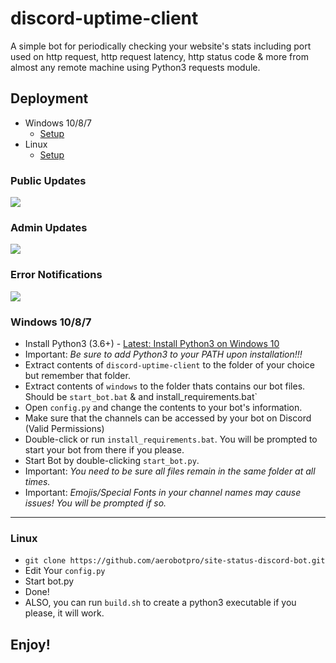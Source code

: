 # discord-uptime-client
A simple bot for periodically checking your website's stats including port used on http request, http request latency, http status code & more from almost any remote machine using Python3 requests module.

## Deployment
* Windows 10/8/7
  * [Setup](https://github.com/aerobotpro/site-status-discord-bot#windows-1087)
* Linux
  * [Setup](https://github.com/aerobotpro/site-status-discord-bot#linux)

### Public Updates
![](https://cdn.discordapp.com/attachments/662110077955604481/663853562643742760/public.png)

### Admin Updates
![](https://cdn.discordapp.com/attachments/662110077955604481/663853585045651477/admin_notification.png)

### Error Notifications
![](https://media.discordapp.net/attachments/662110077955604481/663853599989825556/admin.png?width=609&height=474)



### Windows 10/8/7

* Install Python3 (3.6+) - [Latest: Install Python3 on Windows 10](https://www.youtube.com/watch?v=V_ACbv4329E)
* Important: *Be sure to add Python3 to your PATH upon installation!!!*
* Extract contents of `discord-uptime-client` to the folder of your choice but remember that folder.
* Extract contents of `windows` to the folder thats contains our bot files. Should be `start_bot.bat` & and install_requirements.bat`
* Open `config.py` and change the contents to your bot's information.
* Make sure that the channels can be accessed by your bot on Discord (Valid Permissions)
* Double-click or run `install_requirements.bat`. You will be prompted to start your bot from there if you please.
* Start Bot by double-clicking `start_bot.py`.
* Important: *You need to be sure all files remain in the same folder at all times.*
* Important: *Emojis/Special Fonts in your channel names may cause issues! You will be prompted if so.*

-------------------------------------------------

### Linux

* `git clone https://github.com/aerobotpro/site-status-discord-bot.git`
* Edit Your `config.py`
* Start bot.py
* Done!
* ALSO, you can run `build.sh` to create a python3 executable if you please, it will work.
 
 
 
## Enjoy!

